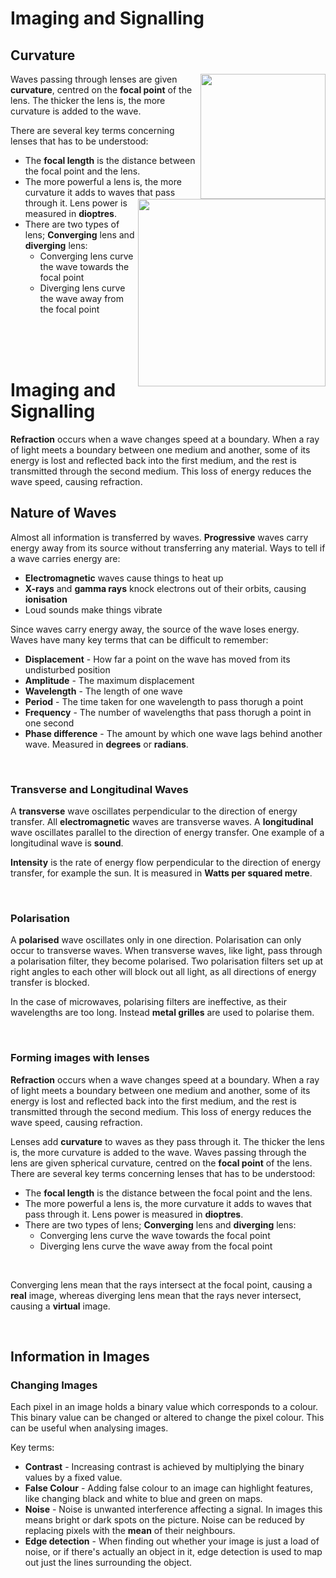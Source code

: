 # Imaging and Signalling

## Curvature
<img src= "https://latex.codecogs.com/svg.latex?\Large&space;curvature=\frac{1}{radius}" align="right" width="200px"/>

Waves passing through lenses are given **curvature**, centred on the **focal point** of the lens. The thicker the lens is, the more curvature is added to the wave.



There are several key terms concerning lenses that has to be understood:

<img src="https://user-images.githubusercontent.com/90699946/169607039-e102be4e-fdf8-4646-af11-7eda4f728922.png" align="right" width="300px"/>


- The **focal length** is the distance between the focal point and the lens.
- The more powerful a lens is, the more curvature it adds to waves that pass through it. Lens power is measured in **dioptres**.
- There are two types of lens; **Converging** lens and **diverging** lens:
  - Converging lens curve the wave towards the focal point
  - Diverging lens curve the wave away from the focal point








<br>

<br>

<br>

# Imaging and Signalling

**Refraction** occurs when a wave changes speed at a boundary. When a ray of light meets a boundary between one medium and another, some of its energy is lost and reflected back into the first medium, and the rest is transmitted through the second medium. This loss of energy reduces the wave speed, causing refraction.

## Nature of Waves

Almost all information is transferred by waves. **Progressive** waves carry energy away from its source without transferring any material. Ways to tell if a wave carries energy are:
- **Electromagnetic** waves cause things to heat up
- **X-rays** and **gamma rays** knock electrons out of their orbits, causing **ionisation**
- Loud sounds make things vibrate

Since waves carry energy away, the source of the wave loses energy. Waves have many key terms that can be difficult to remember:
- **Displacement** - How far a point on the wave has moved from its undisturbed position
- **Amplitude** - The maximum displacement
- **Wavelength** - The length of one wave
- **Period** - The time taken for one wavelength to pass thorugh a point
- **Frequency** - The number of wavelengths that pass thorugh a point in one second
- **Phase difference** - The amount by which one wave lags behind another wave. Measured in **degrees** or **radians**.

<br>

### Transverse and Longitudinal Waves

A **transverse** wave oscillates perpendicular to the direction of energy transfer. All **electromagnetic** waves are transverse waves. A **longitudinal** wave oscillates parallel to the direction of energy transfer. One example of a longitudinal wave is **sound**.

**Intensity** is the rate of energy flow perpendicular to the direction of energy transfer, for example the sun. It is measured in **Watts per squared metre**.

<br>

### Polarisation

A **polarised** wave oscillates only in one direction. Polarisation can only occur to transverse waves. When transverse waves, like light, pass through a polarisation filter, they become polarised. Two polarisation filters set up at right angles to each other will block out all light, as all directions of energy transfer is blocked.

In the case of microwaves, polarising filters are ineffective, as their wavelengths are too long. Instead **metal grilles** are used to polarise them.

<br>

### Forming images with lenses

**Refraction** occurs when a wave changes speed at a boundary. When a ray of light meets a boundary between one medium and another, some of its energy is lost and reflected back into the first medium, and the rest is transmitted through the second medium. This loss of energy reduces the wave speed, causing refraction.

Lenses add **curvature** to waves as they pass through it. The thicker the lens is, the more curvature is added to the wave. Waves passing through the lens are given spherical curvature, centred on the **focal point** of the lens. There are several key terms concerning lenses that has to be understood:
- The **focal length** is the distance between the focal point and the lens.
- The more powerful a lens is, the more curvature it adds to waves that pass through it. Lens power is measured in **dioptres**.
- There are two types of lens; **Converging** lens and **diverging** lens:
  - Converging lens curve the wave towards the focal point
  - Diverging lens curve the wave away from the focal point

<br>

Converging lens mean that the rays intersect at the focal point, causing a **real** image, whereas diverging lens mean that the rays never intersect, causing a **virtual** image.

<br>

## Information in Images

### Changing Images

Each pixel in an image holds a binary value which corresponds to a colour. This binary value can be changed or altered to change the pixel colour. This can be useful when analysing images.

Key terms:
- **Contrast** - Increasing contrast is achieved by multiplying the binary values by a fixed value.
- **False Colour** - Adding false colour to an image can highlight features, like changing black and white to blue and green on maps.
- **Noise** - Noise is unwanted interference affecting a signal. In images this means bright or dark spots on the picture. Noise can be reduced by replacing pixels with the **mean** of their neighbours.
- **Edge detection** - When finding out whether your image is just a load of noise, or if there's actually an object in it, edge detection is used to map out just the lines surrounding the object.














